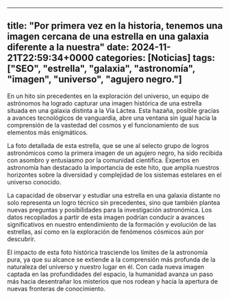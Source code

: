 
---
title: "Por primera vez en la historia, tenemos una imagen cercana de una estrella en una galaxia diferente a la nuestra"
date: 2024-11-21T22:59:34+0000
categories: [Noticias]
tags: ["SEO", "estrella", "galaxia", "astronomía", "imagen", "universo", "agujero negro."]
---

En un hito sin precedentes en la exploración del universo, un equipo de astrónomos ha logrado capturar una imagen histórica de una estrella situada en una galaxia distinta a la Vía Láctea. Esta hazaña, posible gracias a avances tecnológicos de vanguardia, abre una ventana sin igual hacia la comprensión de la vastedad del cosmos y el funcionamiento de sus elementos más enigmáticos.

La foto detallada de esta estrella, que se une al selecto grupo de logros astronómicos como la primera imagen de un agujero negro, ha sido recibida con asombro y entusiasmo por la comunidad científica. Expertos en astronomía han destacado la importancia de este hito, que amplía nuestros horizontes sobre la diversidad y complejidad de los sistemas estelares en el universo conocido.

La capacidad de observar y estudiar una estrella en una galaxia distante no solo representa un logro técnico sin precedentes, sino que también plantea nuevas preguntas y posibilidades para la investigación astronómica. Los datos recopilados a partir de esta imagen podrían conducir a avances significativos en nuestro entendimiento de la formación y evolución de las estrellas, así como en la exploración de fenómenos cósmicos aún por descubrir.

El impacto de esta foto histórica trasciende los límites de la astronomía pura, ya que su alcance se extiende a la comprensión más profunda de la naturaleza del universo y nuestro lugar en él. Con cada nueva imagen captada en las profundidades del espacio, la humanidad avanza un paso más hacia desentrañar los misterios que nos rodean y hacia la apertura de nuevas fronteras de conocimiento.
    